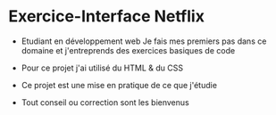 # Exercice-Interface Netflix

 - Etudiant en développement web
 Je fais mes premiers pas dans ce domaine et j'entreprends des exercices basiques de code
 
- Pour ce projet j'ai utilisé du HTML & du CSS

- Ce projet est une mise en pratique de ce que j'étudie

- Tout conseil ou correction sont les bienvenus

